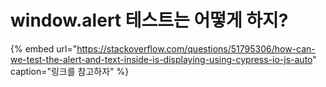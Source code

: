 # window.alert 테스트는 어떻게 하지?

{% embed url="https://stackoverflow.com/questions/51795306/how-can-we-test-the-alert-and-text-inside-is-displaying-using-cypress-io-js-auto" caption="링크를 참고하자" %}

